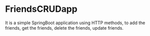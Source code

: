 # FriendsCRUDapp
It is a simple SpringBoot application using HTTP methods, to add the friends, get the friends, delete the friends, update friends.
